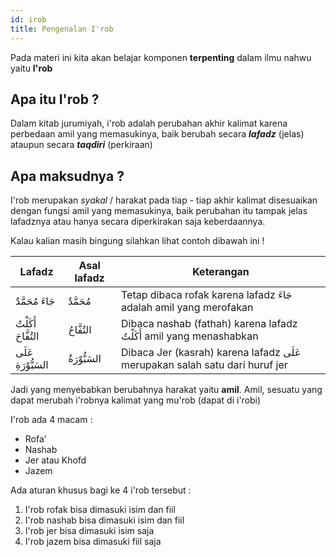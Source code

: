 ```yaml
---
id: irob
title: Pengenalan I'rob
---
```


Pada materi ini kita akan belajar komponen **terpenting** dalam ilmu nahwu yaitu **I'rob**

## Apa itu I'rob ?
Dalam kitab jurumiyah, i'rob adalah perubahan akhir kalimat karena perbedaan amil yang memasukinya, baik berubah secara ***lafadz*** (jelas) ataupun secara ***taqdiri*** (perkiraan)

## Apa maksudnya ?
I'rob merupakan *syakal* / harakat pada tiap - tiap akhir kalimat disesuaikan dengan fungsi amil yang memasukinya, baik perubahan itu tampak jelas lafadznya atau hanya secara diperkirakan saja keberdaannya.
 
Kalau kalian masih bingung silahkan lihat contoh dibawah ini !

| Lafadz              | Asal lafadz   | Keterangan                                                                  |
|---------------------|---------------|-----------------------------------------------------------------------------|
|  جَاءَ مُحَمَّدٌ    | مُحَمَّدٌ     | Tetap dibaca rofak karena lafadz جَاءَ adalah amil yang merofakan           |
| أَكَلْتُ التُفَّاحَ | التُفَّاحُ    | Dibaca nashab (fathah) karena lafadz أَكَلْتُ amil yang menashabkan         |
| عَلَى السَبُّوْرَةِ | السَبُّوْرَةُ | Dibaca Jer (kasrah) karena lafadz عَلَى merupakan salah satu dari huruf jer |

Jadi yang menyebabkan berubahnya harakat yaitu **amil**. Amil, sesuatu yang dapat merubah i'robnya kalimat yang mu'rob (dapat di i'robi)

I'rob ada 4 macam :
* Rofa'
* Nashab
* Jer atau Khofd
* Jazem 


Ada aturan khusus bagi ke 4 i'rob tersebut :
1. I'rob rofak bisa dimasuki isim dan fiil
1. I'rob nashab bisa dimasuki isim dan fiil
1. I'rob jer bisa dimasuki isim saja
1. I'rob jazem bisa dimasuki fiil saja